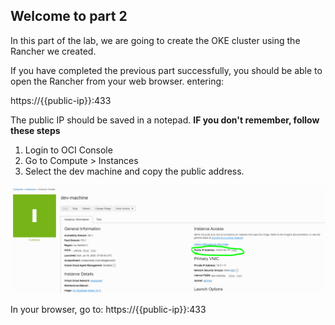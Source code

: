 ## Welcome to part 2 ##

In this part of the lab,
we are going to create the OKE cluster using the Rancher we created.

If you have completed the previous part successfully, you should be able to open 
the Rancher from your web browser. entering: 

https://{{public-ip}}:433
  
The public IP should be saved in a notepad.
**IF you don't remember, follow these steps**
1. Login to OCI Console
2. Go to Compute > Instances
3. Select the dev machine and copy the public address. 

![image](https://github.com/deton57/oke-labs/blob/master/oke-rancher/screenshots/public-ip.PNG)


In your browser, go to: 
https://{{public-ip}}:433
  

